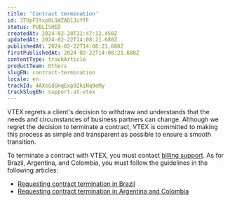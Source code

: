 ```yaml
---
title: 'Contract termination'
id: 3TUpFItxp8L1WZAD1JuYfF
status: PUBLISHED
createdAt: 2024-02-20T21:47:12.450Z
updatedAt: 2024-02-22T14:08:21.680Z
publishedAt: 2024-02-22T14:08:21.680Z
firstPublishedAt: 2024-02-22T14:08:21.680Z
contentType: trackArticle
productTeam: Others
slugEN: contract-termination
locale: en
trackId: 4AXsGdGHqExp9ZkiNq9eMy
trackSlugEN: support-at-vtex
---
```


VTEX regrets a client's decision to withdraw and understands that the needs and circumstances of business partners can change. Although we regret the decision to terminate a contract, VTEX is committed to making this process as simple and transparent as possible to ensure a smooth transition.

To terminate a contract with VTEX, you must contact [billing support](/en/tutorial/opening-tickets-to-vtex-support--16yOEqpO32UQYygSmMSSAM#financial). As for Brazil, Argentina, and Colombia, you must follow the guidelines in the following articles:

- [Requesting contract termination in Brazil](/pt/tutorial/como-solicitar-sua-rescisao-contratual-no-brasil--frequentlyAskedQuestions_1834)
- [Requesting contract termination in Argentina and Colombia](/es/tutorial/solicitar-la-rescision-contractual-en-argentina-y-colombia--33g6mUoYB9Mf04C06gSU0a)
